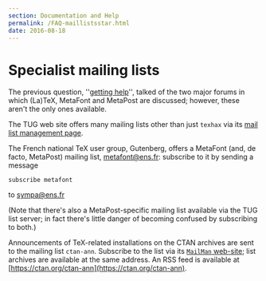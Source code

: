 ```yaml
---
section: Documentation and Help
permalink: /FAQ-maillistsstar.html
date: 2016-08-18
---
```


# Specialist mailing lists

The previous question, ''[getting help](FAQ-gethelp.md)'', talked of
the two major forums in which (La)TeX, MetaFont and MetaPost are
discussed; however, these aren't the only ones available.

The TUG web site offers many mailing lists other than just
`texhax` via its 
[mail list management page](http://tug.org/mailman/listinfo).

The French national TeX user group, Gutenberg, offers a MetaFont (and,
de facto, MetaPost) mailing list, <a href="mailto:metafont@ens.fr">metafont@ens.fr</a>: subscribe to
it by sending a message
```
subscribe metafont
```
to <a href="mailto:sympa@ens.fr">sympa@ens.fr</a>

(Note that there's also a MetaPost-specific mailing list available via the
TUG list server; in fact there's little danger of becoming confused
by subscribing to both.)

Announcements of TeX-related installations on the CTAN
archives are sent to the mailing list `ctan-ann`.  Subscribe
to the list via its [`MailMan`
web-site](https://lists.dante.de/mailman/listinfo/ctan-ann); list archives
are available at the same address.  An RSS feed is available at
[https://ctan.org/ctan-ann](https://ctan.org/ctan-ann).

